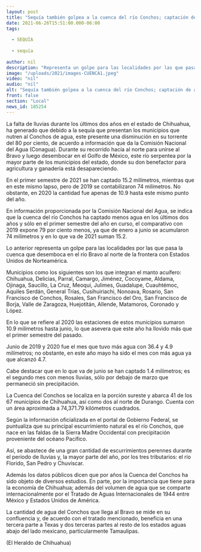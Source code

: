 ```yaml
---
layout: post
title: "Sequía también golpea a la cuenca del río Conchos; captación de agua baja 80%"
date: 2021-06-26T15:51:00.000-06:00
tags:
  
  - SEQUÍA
  
  - sequía
  
author: nil
description: "Representa un golpe para las localidades por las que pasa la cuenca que desemboca en el río Bravo al norte de la frontera con  Estados Unidos"
image: "/uploads/2021/images-CUENCA1.jpeg"
video: "nil"
audio: "nil"
alt: "Sequía también golpea a la cuenca del río Conchos; captación de agua baja 80%"
front: false
section: "Local"
news_id: 185254
---
```


La falta de lluvias durante los últimos dos años en el estado de Chihuahua, ha generado que debido a la sequía que presentan los municipios que nutren al Conchos de agua, este presente una disminución en su torrente del 80 por ciento, de acuerdo a información que da la Comisión Nacional del Agua (Conagua). Durante su recorrido hacía al norte para unirse al Bravo y luego desembocar en el Golfo de México, este río serpentea por la mayor parte de los municipios del estado, donde su don benefactor para agricultura y ganadería está desapareciendo.

En el primer semestre de 2021 se han captado 15.2 milímetros, mientras que en este mismo lapso, pero de 2019 se contabilizaron 74 milímetros. No obstante, en 2020 la cantidad fue apenas de 10.9 hasta este mismo punto del año.

En información proporcionada por la Comisión Nacional del Agua, se indica que la cuenca del río Conchos ha captado menos agua en los últimos dos años y sólo en el primer semestre del año en curso, el comparativo con 2019 expone 79 por ciento menos, ya que de enero a junio se acumularon 74 milímetros y en lo que va de 2021 suman 15.2.

Lo anterior representa un golpe para las localidades por las que pasa la cuenca que desemboca en el río Bravo al norte de la frontera con Estados Unidos de Norteamérica.

Municipios como los siguientes son los que integran el manto acuífero: Chihuahua, Delicias, Parral, Camargo, Jiménez, Cocoyame, Aldama, Ojinaga, Saucillo, La Cruz, Meoqui, Julimes, Guadalupe, Cuauhtémoc, Aquiles Serdán, General Trías, Cusihuiriachi, Nonoava, Rosario, San Francisco de Conchos, Rosales, San Francisco del Oro, San Francisco de Borja, Valle de Zaragoza, Huejotitán, Allende, Matamoros, Coronado y López.

En lo que se refiere al 2020 las estaciones de estos municipios sumaron 10.9 milímetros hasta junio, lo que asevera que este año ha llovido más que el primer semestre del pasado.

Junio de 2019 y 2020 fue el mes que tuvo más agua con 36.4 y 4.9 milímetros; no obstante, en este año mayo ha sido el mes con más agua ya que alcanzó 4.7.

Cabe destacar que en lo que va de junio se han captado 1.4 milímetros; es el segundo mes con menos lluvias, sólo por debajo de marzo que permaneció sin precipitación.

La Cuenca del Conchos se localiza en la porción sureste y abarca 41 de los 67 municipios de Chihuahua, así como dos al norte de Durango. Cuenta con un área aproximada a 74,371.79 kilómetros cuadrados.

Según la información oficializada en el portal de Gobierno Federal, se puntualiza que su principal escurrimiento natural es el río Conchos, que nace en las faldas de la Sierra Madre Occidental con precipitación proveniente del océano Pacífico.

Así, se abastece de una gran cantidad de escurrimientos perennes durante el periodo de lluvias y, la mayor parte del año, por los tres tributarios: el río Florido, San Pedro y Chuvíscar.

Además los datos públicos dicen que por años la Cuenca del Conchos ha sido objeto de diversos estudios. En parte, por la importancia que tiene para la economía de Chihuahua; además del volumen de agua que se comparte internacionalmente por el Tratado de Aguas Internacionales de 1944 entre México y Estados Unidos de América.

La cantidad de agua del Conchos que llega al Bravo se mide en su confluencia y, de acuerdo con el tratado mencionado, beneficia en una tercera parte a Texas y dos terceras partes al resto de los estados aguas abajo del lado mexicano, particularmente Tamaulipas.

(El Heraldo de Chihuahua)